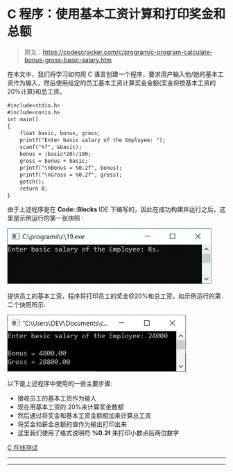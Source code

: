 # C 程序：使用基本工资计算和打印奖金和总额

> 原文：<https://codescracker.com/c/program/c-program-calculate-bonus-gross-basic-salary.htm>

在本文中，我们将学习如何用 C 语言创建一个程序，要求用户输入他/她的基本工资作为输入，然后使用给定的员工基本工资计算奖金金额(奖金将按基本工资的 20%计算)和总工资。

```
#include<stdio.h>
#include<conio.h>
int main()
{
    float basic, bonus, gross;
    printf("Enter basic salary of the Employee: ");
    scanf("%f", &basic);
    bonus = (basic*20)/100;
    gross = bonus + basic;
    printf("\nBonus = %0.2f", bonus);
    printf("\nGross = %0.2f", gross);
    getch();
    return 0;
}
```

由于上述程序是在 **Code::Blocks** IDE 下编写的，因此在成功构建并运行之后，这里是示例运行的第一张快照 :

![c program calculate bonus salary](img/32d24b194c2438d111280bc9c79f964c.png)

提供员工的基本工资，程序将打印员工的奖金@20%和总工资，如示例运行的第二个快照所示:

![print gross bonus of basic salary c](img/0ef77cafbe18bb4d262951b8b13e3178.png)

以下是上述程序中使用的一些主要步骤:

*   接收员工的基本工资作为输入
*   现在用基本工资的 20%来计算奖金数额
*   然后通过将奖金和基本工资金额相加来计算总工资
*   将奖金和薪金总额的值作为输出打印出来
*   这里我们使用了格式说明符 **%0.2f** 来打印小数点后两位数字

[C 在线测试](/exam/showtest.php?subid=2)

* * *

* * *